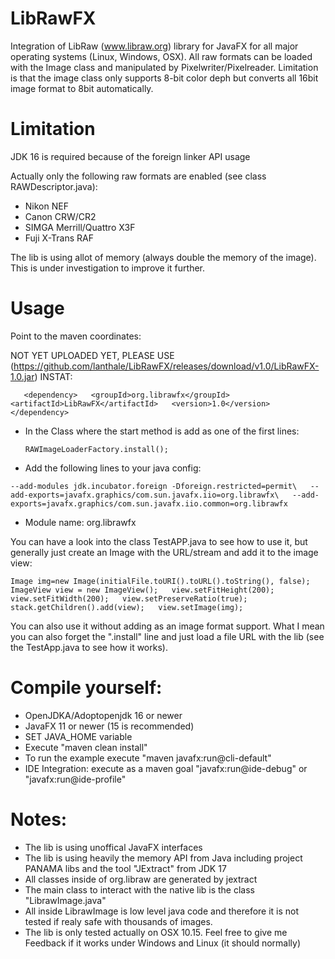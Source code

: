 # LibRawFX
Integration of LibRaw (www.libraw.org) library for JavaFX for all major operating systems (Linux, Windows, OSX). 
All raw formats can be loaded with the Image class and manipulated by Pixelwriter/Pixelreader. Limitation is that the image class only supports 8-bit color deph but converts all 16bit image format to 8bit automatically.

# Limitation
JDK 16 is required because of the foreign linker API usage

Actually only the following raw formats are enabled (see class RAWDescriptor.java):
- Nikon NEF
- Canon CRW/CR2
- SIMGA Merrill/Quattro X3F
- Fuji X-Trans RAF

The lib is using allot of memory (always double the memory of the image). This is under investigation to improve it further. 

# Usage
Point to the maven coordinates:

NOT YET UPLOADED YET, PLEASE USE (https://github.com/lanthale/LibRawFX/releases/download/v1.0/LibRawFX-1.0.jar) INSTAT:

`    <dependency>  
    <groupId>org.librawfx</groupId>    
    <artifactId>LibRawFX</artifactId>  
    <version>1.0</version>  
    </dependency>  
`  

- In the Class where the start method is add as one of the first lines:

     `RAWImageLoaderFactory.install();`  

- Add the following lines to your java config:

`--add-modules jdk.incubator.foreign -Dforeign.restricted=permit\  
 --add-exports=javafx.graphics/com.sun.javafx.iio=org.librawfx\  
--add-exports=javafx.graphics/com.sun.javafx.iio.common=org.librawfx`   

- Module name: org.librawfx


You can have a look into the class TestAPP.java to see how to use it, but generally just create an Image with the URL/stream and add it to the image view:

  `Image img=new Image(initialFile.toURI().toURL().toString(), false);  
  ImageView view = new ImageView();  
  view.setFitHeight(200);  
  view.setFitWidth(200);  
  view.setPreserveRatio(true);  
  stack.getChildren().add(view);  
  view.setImage(img);`  

You can also use it without adding as an image format support. What I mean you can also forget the ".install" line and just load a file URL with the lib (see the TestApp.java to see how it works).

# Compile yourself:
- OpenJDKA/Adoptopenjdk 16 or newer
- JavaFX 11 or newer (15 is recommended)
- SET JAVA_HOME variable
- Execute "maven clean install"
- To run the example execute "maven javafx:run@cli-default"
- IDE Integration: execute as a maven goal "javafx:run@ide-debug" or "javafx:run@ide-profile" 

# Notes:
- The lib is using unoffical JavaFX interfaces
- The lib is using heavily the memory API from Java including project PANAMA libs and the tool "JExtract" from JDK 17
- All classes inside of org.libraw are generated by jextract
- The main class to interact with the native lib is the class "LibrawImage.java"
- All inside LibrawImage is low level java code and therefore it is not tested if realy safe with thousands of images.
- The lib is only tested actually on OSX 10.15. Feel free to give me Feedback if it works under Windows and Linux (it should normally)
     

